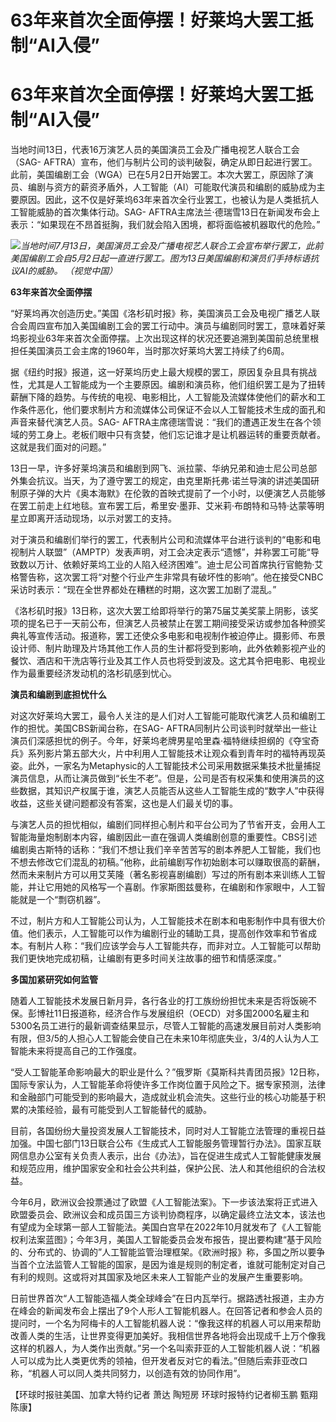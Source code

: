 # 63年来首次全面停摆！好莱坞大罢工抵制“AI入侵”

# 63年来首次全面停摆！好莱坞大罢工抵制“AI入侵”

当地时间13日，代表16万演艺人员的美国演员工会及广播电视艺人联合工会（SAG-
AFTRA）宣布，他们与制片公司的谈判破裂，确定从即日起进行罢工。此前，美国编剧工会（WGA）已在5月2日开始罢工。本次大罢工，原因除了演员、编剧与资方的薪资矛盾外，人工智能（AI）可能取代演员和编剧的威胁成为主要原因。因此，这不仅是好莱坞63年来首次全行业罢工，也被认为是人类抵抗人工智能威胁的首次集体行动。SAG-
AFTRA主席法兰·德瑞雪13日在新闻发布会上表示：“如果现在不昂首挺胸，我们就会陷入困境，都将面临被机器取代的危险。”

![](https://inews.gtimg.com/om_bt/OBgZVX3fCg1OY07Vq5BiGf4q6VZZlT22hH-q3M3Ipma1oAA/1000)_当地时间7月13日，美国演员工会及广播电视艺人联合工会宣布举行罢工，此前美国编剧工会自5月2日起一直进行罢工。图为13日美国编剧和演员们手持标语抗议AI的威胁。
（视觉中国）_

**63年来首次全面停摆**

“好莱坞再次创造历史。”美国《洛杉矶时报》称，美国演员工会及电视广播艺人联合会周四宣布加入美国编剧工会的罢工行动中。演员与编剧同时罢工，意味着好莱坞影视业63年来首次全面停摆。上次出现这样的状况还要追溯到美国前总统里根担任美国演员工会主席的1960年，当时那次好莱坞大罢工持续了约6周。

据《纽约时报》报道，这一好莱坞历史上最大规模的罢工，原因复杂且具有挑战性，尤其是人工智能成为一个主要原因。编剧和演员称，他们组织罢工是为了扭转薪酬下降的趋势。与传统的电视、电影相比，人工智能及流媒体使他们的薪水和工作条件恶化，他们要求制片方和流媒体公司保证不会以人工智能技术生成的面孔和声音来替代演艺人员。SAG-
AFTRA主席德瑞雪说：“我们的遭遇正发生在各个领域的劳工身上。老板们眼中只有贪婪，他们忘记谁才是让机器运转的重要贡献者。这就是我们面对的问题。”

13日一早，许多好莱坞演员和编剧到网飞、派拉蒙、华纳兄弟和迪士尼公司总部外集会抗议。当天，为了遵守罢工的规定，由克里斯托弗·诺兰导演的讲述美国研制原子弹的大片《奥本海默》在伦敦的首映式提前了一个小时，以便演艺人员能够在罢工前走上红地毯。宣布罢工后，希里安·墨菲、艾米莉·布朗特和马特·达蒙等明星立即离开活动现场，以示对罢工的支持。

对于演员和编剧们举行的罢工，代表制片公司和流媒体平台进行谈判的“电影和电视制片人联盟”（AMPTP）发表声明，对工会决定表示“遗憾”，并称罢工可能“导致数以万计、依赖好莱坞工业的人陷入经济困难”。迪士尼公司首席执行官鲍勃·艾格警告称，这次罢工将“对整个行业产生非常具有破坏性的影响”。他在接受CNBC采访时表示：“现在全世界都处在糟糕的时期，这次罢工加剧了混乱。”

《洛杉矶时报》13日称，这次大罢工给即将举行的第75届艾美奖蒙上阴影，该奖项的提名已于一天前公布，但演艺人员被禁止在罢工期间接受采访或参加各种颁奖典礼等宣传活动。报道称，罢工还使众多电影和电视制作被迫停止。摄影师、布景设计师、制片助理及片场其他工作人员的生计都将受到影响，此外依赖影视产业的餐饮、酒店和干洗店等行业及其工作人员也将受到波及。这尤其令把电影、电视业作为最重要经济发动机的洛杉矶感到忧心。

**演员和编剧到底担忧什么**

对这次好莱坞大罢工，最令人关注的是人们对人工智能可能取代演艺人员和编剧工作的担忧。美国CBS新闻台称，在SAG-
AFTRA同制片公司谈判时就举出一些让演员们深感担忧的例子。今年，好莱坞老牌男星哈里森·福特继续担纲的《夺宝奇兵》系列影片第五部大火，片中利用人工智能技术让观众看到青年时的福特再现英姿。此外，一家名为Metaphysic的人工智能技术公司采用数据采集技术批量捕捉演员信息，从而让演员做到“长生不老”。但是，公司是否有权采集和使用演员的这些数据，其知识产权属于谁，演艺人员能否从这些人工智能生成的“数字人”中获得收益，这些关键问题都没有答案，这也是人们最关切的事。

与演艺人员的担忧相似，编剧们同样担心制片和平台公司为了节省开支，会用人工智能海量炮制剧本内容，编剧因此一直在强调人类编剧创意的重要性。CBS引述编剧奥古斯特的话称：“我们不想让我们辛辛苦苦写的剧本养肥人工智能，我们也不想去修改它们混乱的初稿。”他称，此前编剧写作初始剧本可以赚取很高的薪酬，然而未来制片方可以用艾芙隆（著名影视喜剧编剧）写过的所有剧本来训练人工智能，并让它用她的风格写一个喜剧。作家斯图兹曼称，在编剧和作家眼中，人工智能就是一个“剽窃机器”。

不过，制片方和人工智能公司认为，人工智能技术在剧本和电影制作中具有很大价值。他们表示，人工智能可以作为编剧行业的辅助工具，提高创作效率和节省成本。有制片人称：“我们应该学会与人工智能共存，而非对立。人工智能可以帮助我们更快地完成初稿，让编剧有更多时间关注故事的细节和情感深度。”

**多国加紧研究如何监管**

随着人工智能技术发展日新月异，各行各业的打工族纷纷担忧未来是否将饭碗不保。彭博社11日报道称，经济合作与发展组织（OECD）对多国2000名雇主和5300名员工进行的最新调查结果显示，尽管人工智能的高速发展目前对人类影响有限，但3/5的人担心人工智能会使自己在未来10年彻底失业，3/4的人认为人工智能未来将提高自己的工作强度。

“受人工智能革命影响最大的职业是什么？”俄罗斯《莫斯科共青团员报》12日称，国际专家认为，人工智能革命将使许多工作岗位置于风险之下。据专家预测，法律和金融部门可能受到的影响最大，造成就业机会流失。这些行业的核心功能基于积累的决策经验，最有可能受到人工智能替代的威胁。

目前，各国纷纷大量投资发展人工智能技术，同时对人工智能立法管理的重视日益加强。中国七部门13日联合公布《生成式人工智能服务管理暂行办法》。国家互联网信息办公室有关负责人表示，出台《办法》，旨在促进生成式人工智能健康发展和规范应用，维护国家安全和社会公共利益，保护公民、法人和其他组织的合法权益。

今年6月，欧洲议会投票通过了欧盟《人工智能法案》。下一步该法案将正式进入欧盟委员会、欧洲议会和成员国三方谈判协商程序，以确定最终立法文本，该法也有望成为全球第一部人工智能法。美国白宫早在2022年10月就发布了《人工智能权利法案蓝图》；今年3月，美国人工智能委员会发布报告，提出要构建“基于风险的、分布式的、协调的”人工智能监管治理框架。《欧洲时报》称，多国之所以要争当首个立法监管人工智能的国家，是因为谁是规则的制定者，谁就可能制定对自己有利的规则。这或将对其国家及地区未来人工智能产业的发展产生重要影响。

日前世界首次“人工智能造福人类全球峰会”在日内瓦举行。据路透社报道，主办方在峰会的新闻发布会上摆出了9个人形人工智能机器人。在回答记者和参会人员的提问时，一个名为阿梅卡的人工智能机器人说：“像我这样的机器人可以用来帮助改善人类的生活，让世界变得更加美好。我相信世界各地将会出现成千上万个像我这样的机器人，为人类作出贡献。”另一个名叫索菲亚的人工智能机器人说：“机器人可以成为比人类更优秀的领袖，但开发者反对它的看法。”但随后索菲亚改口称，“机器人可以同人类共同努力，以创造有效的协同作用”。

【环球时报驻美国、加拿大特约记者 萧达 陶短房 环球时报特约记者柳玉鹏 甄翔 陈康】

